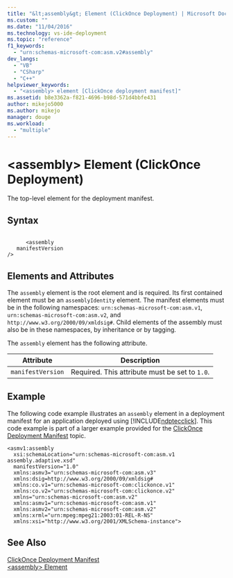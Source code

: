 ```yaml
---
title: "&lt;assembly&gt; Element (ClickOnce Deployment) | Microsoft Docs"
ms.custom: ""
ms.date: "11/04/2016"
ms.technology: vs-ide-deployment
ms.topic: "reference"
f1_keywords: 
  - "urn:schemas-microsoft-com:asm.v2#assembly"
dev_langs: 
  - "VB"
  - "CSharp"
  - "C++"
helpviewer_keywords: 
  - "<assembly> element [ClickOnce deployment manifest]"
ms.assetid: b8e3362a-f821-4696-b98d-571d4bbfe431
author: mikejo5000
ms.author: mikejo
manager: douge
ms.workload: 
  - "multiple"
---
```

# &lt;assembly&gt; Element (ClickOnce Deployment)
The top-level element for the deployment manifest.  
  
## Syntax  
  
```  
  
      <assembly    
   manifestVersion  
/>  
```  
  
## Elements and Attributes  
 The `assembly` element is the root element and is required. Its first contained element must be an `assemblyIdentity` element. The manifest elements must be in the following namespaces: `urn:schemas-microsoft-com:asm.v1`, `urn:schemas-microsoft-com:asm.v2`, and `http://www.w3.org/2000/09/xmldsig#`. Child elements of the assembly must also be in these namespaces, by inheritance or by tagging.  
  
 The `assembly` element has the following attribute.  
  
|Attribute|Description|  
|---------------|-----------------|  
|`manifestVersion`|Required. This attribute must be set to `1.0`.|  
  
## Example  
 The following code example illustrates an `assembly` element in a deployment manifest for an application deployed using [!INCLUDE[ndptecclick](../deployment/includes/ndptecclick_md.md)]. This code example is part of a larger example provided for the [ClickOnce Deployment Manifest](../deployment/clickonce-deployment-manifest.md) topic.  
  
```  
<asmv1:assembly   
  xsi:schemaLocation="urn:schemas-microsoft-com:asm.v1 assembly.adaptive.xsd"  
  manifestVersion="1.0"  
  xmlns:asmv3="urn:schemas-microsoft-com:asm.v3"  
  xmlns:dsig=http://www.w3.org/2000/09/xmldsig#  
  xmlns:co.v1="urn:schemas-microsoft-com:clickonce.v1"  
  xmlns:co.v2="urn:schemas-microsoft-com:clickonce.v2"  
  xmlns="urn:schemas-microsoft-com:asm.v2"  
  xmlns:asmv1="urn:schemas-microsoft-com:asm.v1"  
  xmlns:asmv2="urn:schemas-microsoft-com:asm.v2"  
  xmlns:xrml="urn:mpeg:mpeg21:2003:01-REL-R-NS"  
  xmlns:xsi="http://www.w3.org/2001/XMLSchema-instance">  
```  
  
## See Also  
 [ClickOnce Deployment Manifest](../deployment/clickonce-deployment-manifest.md)   
 [\<assembly> Element](../deployment/assembly-element-clickonce-application.md)
